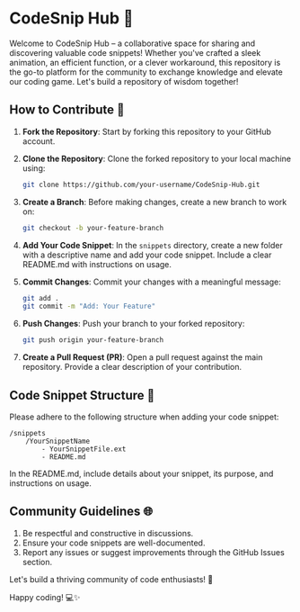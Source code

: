 # CodeSnip Hub 🚀

Welcome to CodeSnip Hub – a collaborative space for sharing and discovering valuable code snippets! Whether you've crafted a sleek animation, an efficient function, or a clever workaround, this repository is the go-to platform for the community to exchange knowledge and elevate our coding game. Let's build a repository of wisdom together!

## How to Contribute 🤝

1. **Fork the Repository**: Start by forking this repository to your GitHub account.

2. **Clone the Repository**: Clone the forked repository to your local machine using:
    ```bash
    git clone https://github.com/your-username/CodeSnip-Hub.git
    ```

3. **Create a Branch**: Before making changes, create a new branch to work on:
    ```bash
    git checkout -b your-feature-branch
    ```

4. **Add Your Code Snippet**: In the `snippets` directory, create a new folder with a descriptive name and add your code snippet. Include a clear README.md with instructions on usage.

5. **Commit Changes**: Commit your changes with a meaningful message:
    ```bash
    git add .
    git commit -m "Add: Your Feature"
    ```

6. **Push Changes**: Push your branch to your forked repository:
    ```bash
    git push origin your-feature-branch
    ```

7. **Create a Pull Request (PR)**: Open a pull request against the main repository. Provide a clear description of your contribution.

## Code Snippet Structure 📁

Please adhere to the following structure when adding your code snippet:

```plaintext
/snippets
    /YourSnippetName
        - YourSnippetFile.ext
        - README.md
```

In the README.md, include details about your snippet, its purpose, and instructions on usage.

## Community Guidelines 🌐
1. Be respectful and constructive in discussions.
2. Ensure your code snippets are well-documented.
3. Report any issues or suggest improvements through the GitHub Issues section.

Let's build a thriving community of code enthusiasts! 🌟

Happy coding! 💻✨
